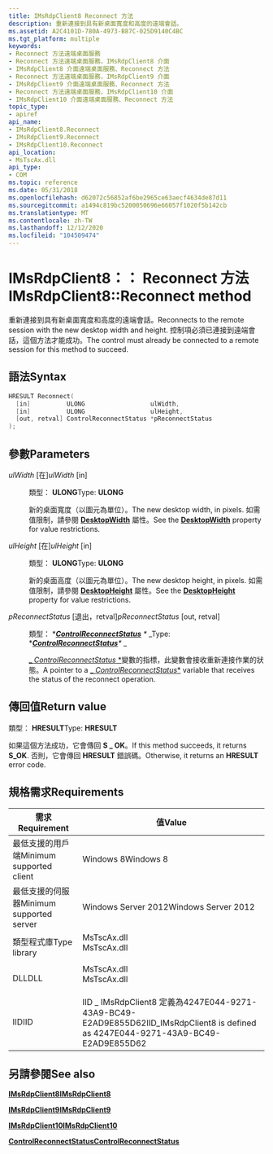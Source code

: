 ```yaml
---
title: IMsRdpClient8 Reconnect 方法
description: 重新連接到具有新桌面寬度和高度的遠端會話。
ms.assetid: A2C4101D-780A-4973-B87C-025D9140C4BC
ms.tgt_platform: multiple
keywords:
- Reconnect 方法遠端桌面服務
- Reconnect 方法遠端桌面服務，IMsRdpClient8 介面
- IMsRdpClient8 介面遠端桌面服務、Reconnect 方法
- Reconnect 方法遠端桌面服務，IMsRdpClient9 介面
- IMsRdpClient9 介面遠端桌面服務、Reconnect 方法
- Reconnect 方法遠端桌面服務，IMsRdpClient10 介面
- IMsRdpClient10 介面遠端桌面服務、Reconnect 方法
topic_type:
- apiref
api_name:
- IMsRdpClient8.Reconnect
- IMsRdpClient9.Reconnect
- IMsRdpClient10.Reconnect
api_location:
- MsTscAx.dll
api_type:
- COM
ms.topic: reference
ms.date: 05/31/2018
ms.openlocfilehash: d62072c56852af6be2965ce63aecf4634de87d11
ms.sourcegitcommit: a1494c819bc5200050696e66057f1020f5b142cb
ms.translationtype: MT
ms.contentlocale: zh-TW
ms.lasthandoff: 12/12/2020
ms.locfileid: "104509474"
---
```

# <a name="imsrdpclient8reconnect-method"></a><span data-ttu-id="dc134-110">IMsRdpClient8：： Reconnect 方法</span><span class="sxs-lookup"><span data-stu-id="dc134-110">IMsRdpClient8::Reconnect method</span></span>

<span data-ttu-id="dc134-111">重新連接到具有新桌面寬度和高度的遠端會話。</span><span class="sxs-lookup"><span data-stu-id="dc134-111">Reconnects to the remote session with the new desktop width and height.</span></span> <span data-ttu-id="dc134-112">控制項必須已連接到遠端會話，這個方法才能成功。</span><span class="sxs-lookup"><span data-stu-id="dc134-112">The control must already be connected to a remote session for this method to succeed.</span></span>

## <a name="syntax"></a><span data-ttu-id="dc134-113">語法</span><span class="sxs-lookup"><span data-stu-id="dc134-113">Syntax</span></span>


```C++
HRESULT Reconnect(
  [in]          ULONG                  ulWidth,
  [in]          ULONG                  ulHeight,
  [out, retval] ControlReconnectStatus *pReconnectStatus
);
```



## <a name="parameters"></a><span data-ttu-id="dc134-114">參數</span><span class="sxs-lookup"><span data-stu-id="dc134-114">Parameters</span></span>

<dl> <dt>

<span data-ttu-id="dc134-115">*ulWidth* \[在\]</span><span class="sxs-lookup"><span data-stu-id="dc134-115">*ulWidth* \[in\]</span></span>
</dt> <dd>

<span data-ttu-id="dc134-116">類型： **ULONG**</span><span class="sxs-lookup"><span data-stu-id="dc134-116">Type: **ULONG**</span></span>

<span data-ttu-id="dc134-117">新的桌面寬度（以圖元為單位）。</span><span class="sxs-lookup"><span data-stu-id="dc134-117">The new desktop width, in pixels.</span></span> <span data-ttu-id="dc134-118">如需值限制，請參閱 [**DesktopWidth**](imstscax-desktopwidth.md) 屬性。</span><span class="sxs-lookup"><span data-stu-id="dc134-118">See the [**DesktopWidth**](imstscax-desktopwidth.md) property for value restrictions.</span></span>

</dd> <dt>

<span data-ttu-id="dc134-119">*ulHeight* \[在\]</span><span class="sxs-lookup"><span data-stu-id="dc134-119">*ulHeight* \[in\]</span></span>
</dt> <dd>

<span data-ttu-id="dc134-120">類型： **ULONG**</span><span class="sxs-lookup"><span data-stu-id="dc134-120">Type: **ULONG**</span></span>

<span data-ttu-id="dc134-121">新的桌面高度（以圖元為單位）。</span><span class="sxs-lookup"><span data-stu-id="dc134-121">The new desktop height, in pixels.</span></span> <span data-ttu-id="dc134-122">如需值限制，請參閱 [**DesktopHeight**](imstscax-desktopheight.md) 屬性。</span><span class="sxs-lookup"><span data-stu-id="dc134-122">See the [**DesktopHeight**](imstscax-desktopheight.md) property for value restrictions.</span></span>

</dd> <dt>

<span data-ttu-id="dc134-123">*pReconnectStatus* \[退出，retval\]</span><span class="sxs-lookup"><span data-stu-id="dc134-123">*pReconnectStatus* \[out, retval\]</span></span>
</dt> <dd>

<span data-ttu-id="dc134-124">類型： \**[**ControlReconnectStatus**](controlreconnectstatus.md) \** _</span><span class="sxs-lookup"><span data-stu-id="dc134-124">Type: \**[**ControlReconnectStatus**](controlreconnectstatus.md)\** _</span></span>

<span data-ttu-id="dc134-125">[_ *ControlReconnectStatus* \*](controlreconnectstatus.md)變數的指標，此變數會接收重新連接作業的狀態。</span><span class="sxs-lookup"><span data-stu-id="dc134-125">A pointer to a [_ *ControlReconnectStatus*\*](controlreconnectstatus.md) variable that receives the status of the reconnect operation.</span></span>

</dd> </dl>

## <a name="return-value"></a><span data-ttu-id="dc134-126">傳回值</span><span class="sxs-lookup"><span data-stu-id="dc134-126">Return value</span></span>

<span data-ttu-id="dc134-127">類型： **HRESULT**</span><span class="sxs-lookup"><span data-stu-id="dc134-127">Type: **HRESULT**</span></span>

<span data-ttu-id="dc134-128">如果這個方法成功，它會傳回 **S \_ OK**。</span><span class="sxs-lookup"><span data-stu-id="dc134-128">If this method succeeds, it returns **S\_OK**.</span></span> <span data-ttu-id="dc134-129">否則，它會傳回 **HRESULT** 錯誤碼。</span><span class="sxs-lookup"><span data-stu-id="dc134-129">Otherwise, it returns an **HRESULT** error code.</span></span>

## <a name="requirements"></a><span data-ttu-id="dc134-130">規格需求</span><span class="sxs-lookup"><span data-stu-id="dc134-130">Requirements</span></span>



| <span data-ttu-id="dc134-131">需求</span><span class="sxs-lookup"><span data-stu-id="dc134-131">Requirement</span></span> | <span data-ttu-id="dc134-132">值</span><span class="sxs-lookup"><span data-stu-id="dc134-132">Value</span></span> |
|-------------------------------------|----------------------------------------------------------------------------------------|
| <span data-ttu-id="dc134-133">最低支援的用戶端</span><span class="sxs-lookup"><span data-stu-id="dc134-133">Minimum supported client</span></span><br/> | <span data-ttu-id="dc134-134">Windows 8</span><span class="sxs-lookup"><span data-stu-id="dc134-134">Windows 8</span></span><br/>                                                                   |
| <span data-ttu-id="dc134-135">最低支援的伺服器</span><span class="sxs-lookup"><span data-stu-id="dc134-135">Minimum supported server</span></span><br/> | <span data-ttu-id="dc134-136">Windows Server 2012</span><span class="sxs-lookup"><span data-stu-id="dc134-136">Windows Server 2012</span></span><br/>                                                         |
| <span data-ttu-id="dc134-137">類型程式庫</span><span class="sxs-lookup"><span data-stu-id="dc134-137">Type library</span></span><br/>             | <dl> <span data-ttu-id="dc134-138"><dt>MsTscAx.dll</dt></span><span class="sxs-lookup"><span data-stu-id="dc134-138"><dt>MsTscAx.dll</dt></span></span> </dl> |
| <span data-ttu-id="dc134-139">DLL</span><span class="sxs-lookup"><span data-stu-id="dc134-139">DLL</span></span><br/>                      | <dl> <span data-ttu-id="dc134-140"><dt>MsTscAx.dll</dt></span><span class="sxs-lookup"><span data-stu-id="dc134-140"><dt>MsTscAx.dll</dt></span></span> </dl> |
| <span data-ttu-id="dc134-141">IID</span><span class="sxs-lookup"><span data-stu-id="dc134-141">IID</span></span><br/>                      | <span data-ttu-id="dc134-142">IID \_ IMsRdpClient8 定義為4247E044-9271-43A9-BC49-E2AD9E855D62</span><span class="sxs-lookup"><span data-stu-id="dc134-142">IID\_IMsRdpClient8 is defined as 4247E044-9271-43A9-BC49-E2AD9E855D62</span></span><br/>       |



## <a name="see-also"></a><span data-ttu-id="dc134-143">另請參閱</span><span class="sxs-lookup"><span data-stu-id="dc134-143">See also</span></span>

<dl> <dt>

[<span data-ttu-id="dc134-144">**IMsRdpClient8**</span><span class="sxs-lookup"><span data-stu-id="dc134-144">**IMsRdpClient8**</span></span>](imsrdpclient8.md)
</dt> <dt>

[<span data-ttu-id="dc134-145">**IMsRdpClient9**</span><span class="sxs-lookup"><span data-stu-id="dc134-145">**IMsRdpClient9**</span></span>](imsrdpclient9.md)
</dt> <dt>

[<span data-ttu-id="dc134-146">**IMsRdpClient10**</span><span class="sxs-lookup"><span data-stu-id="dc134-146">**IMsRdpClient10**</span></span>](imsrdpclient10.md)
</dt> <dt>

[<span data-ttu-id="dc134-147">**ControlReconnectStatus**</span><span class="sxs-lookup"><span data-stu-id="dc134-147">**ControlReconnectStatus**</span></span>](controlreconnectstatus.md)
</dt> </dl>

 

 





